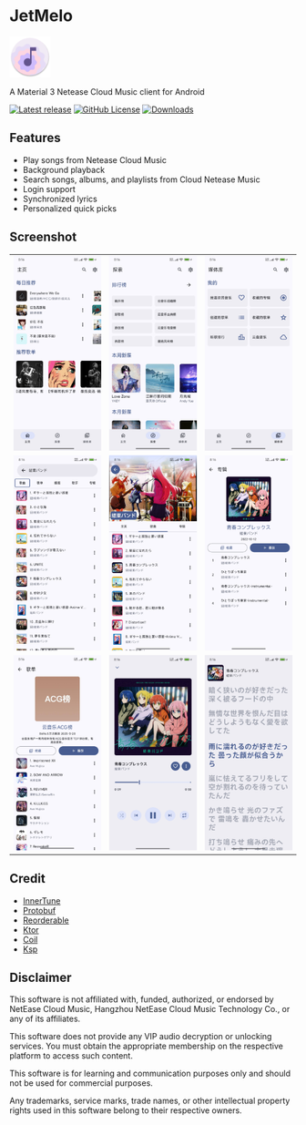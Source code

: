 # JetMelo
<img src="app\src\main\res\mipmap-xxxhdpi\ic_launcher_round.webp" height="72">

A Material 3 Netease Cloud Music client for Android

[![Latest release](https://img.shields.io/github/v/release/rcmiku/JetMelo?include_prereleases)](https://github.com/rcmiku/JetMelo/releases)
[![GitHub License](https://img.shields.io/github/license/rcmiku/JetMelo)](https://www.gnu.org/licenses/gpl-3.0)
[![Downloads](https://img.shields.io/github/downloads/rcmiku/JetMelo/total)](https://github.com/rcmiku/JetMelo/releases)

## Features

- Play songs from Netease Cloud Music
- Background playback
- Search songs, albums, and playlists from Cloud Netease Music
- Login support
- Synchronized lyrics
- Personalized quick picks

## Screenshot

<table>
  <tr>
    <td><img src="screenshot/01.jpg" width="200" /></td>
    <td><img src="screenshot/02.jpg" width="200" /></td>
    <td><img src="screenshot/03.jpg" width="200" /></td>
  </tr>
  <tr>
    <td><img src="screenshot/04.jpg" width="200" /></td>
    <td><img src="screenshot/05.jpg" width="200" /></td>
    <td><img src="screenshot/06.jpg" width="200" /></td>
  </tr>
  <tr>
    <td><img src="screenshot/07.jpg" width="200" /></td>
    <td><img src="screenshot/08.jpg" width="200" /></td>
    <td><img src="screenshot/09.jpg" width="200" /></td>
  </tr>
</table>

## Credit

- [InnerTune](https://github.com/z-huang/InnerTune)
- [Protobuf](https://github.com/protocolbuffers/protobuf)
- [Reorderable](https://github.com/Calvin-LL/Reorderable)
- [Ktor](https://github.com/ktorio/ktor)
- [Coil](https://github.com/coil-kt/coil)
- [Ksp](https://github.com/google/ksp)

## Disclaimer

This software is not affiliated with, funded, authorized, or endorsed by NetEase Cloud Music, Hangzhou NetEase Cloud Music Technology Co., or any of its affiliates.

This software does not provide any VIP audio decryption or unlocking services. You must obtain the appropriate membership on the respective platform to access such content.

This software is for learning and communication purposes only and should not be used for commercial purposes.

Any trademarks, service marks, trade names, or other intellectual property rights used in this software belong to their respective owners.